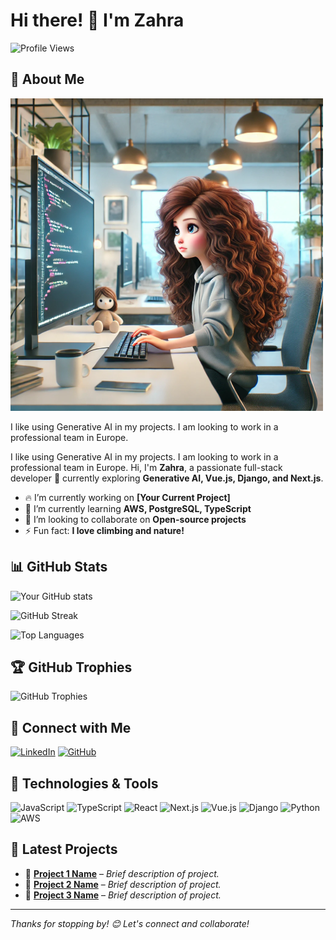 # Hi there! 👋 I'm Zahra

![Profile Views](https://komarev.com/ghpvc/?username=Z-Mosayebi&color=blue)

## 🚀 About Me

![Profile Image](https://raw.githubusercontent.com/Z-Mosayebi/Z-Mosayebi/main/animated-profile.png)

I like using Generative AI in my projects. I am looking to work in a professional team in Europe.

I like using Generative AI in my projects. I am looking to work in a professional team in Europe.
Hi, I'm **Zahra**, a passionate full-stack developer 🚀 currently exploring **Generative AI, Vue.js, Django, and Next.js**.

- 🔥 I’m currently working on **[Your Current Project]**
- 🌱 I’m currently learning **AWS, PostgreSQL, TypeScript**
- 👯️ I’m looking to collaborate on **Open-source projects**
- ⚡ Fun fact: **I love climbing and nature!**

## 📊 GitHub Stats

![Your GitHub stats](https://github-readme-stats.vercel.app/api?username=Z-Mosayebi&show_icons=true&theme=dark)

![GitHub Streak](https://github-readme-streak-stats.herokuapp.com/?user=Z-Mosayebi&theme=dark)

![Top Languages](https://github-readme-stats.vercel.app/api/top-langs/?username=Z-Mosayebi&layout=compact&theme=dark)

## 🏆 GitHub Trophies

![GitHub Trophies](https://github-profile-trophy.vercel.app/?username=Z-Mosayebi&theme=darkhub)

## 📧 Connect with Me

[![LinkedIn](https://img.shields.io/badge/LinkedIn-Connect-blue)](https://www.linkedin.com/in/yourprofile/)
[![GitHub](https://img.shields.io/badge/GitHub-Follow-black)](https://github.com/Z-Mosayebi)

## 🔧 Technologies & Tools

![JavaScript](https://img.shields.io/badge/JavaScript-F7DF1E?style=flat&logo=javascript&logoColor=black)
![TypeScript](https://img.shields.io/badge/TypeScript-007ACC?style=flat&logo=typescript&logoColor=white)
![React](https://img.shields.io/badge/React-61DAFB?style=flat&logo=react&logoColor=black)
![Next.js](https://img.shields.io/badge/Next.js-000000?style=flat&logo=nextdotjs&logoColor=white)
![Vue.js](https://img.shields.io/badge/Vue.js-4FC08D?style=flat&logo=vuedotjs&logoColor=white)
![Django](https://img.shields.io/badge/Django-092E20?style=flat&logo=django&logoColor=white)
![Python](https://img.shields.io/badge/Python-3776AB?style=flat&logo=python&logoColor=white)
![AWS](https://img.shields.io/badge/AWS-232F3E?style=flat&logo=amazonaws&logoColor=white)

## 📌 Latest Projects

- 🔹 **[Project 1 Name](https://github.com/Z-Mosayebi/project1)** – *Brief description of project.*
- 🔹 **[Project 2 Name](https://github.com/Z-Mosayebi/project2)** – *Brief description of project.*
- 🔹 **[Project 3 Name](https://github.com/Z-Mosayebi/project3)** – *Brief description of project.*

---
*Thanks for stopping by! 😊 Let's connect and collaborate!*
